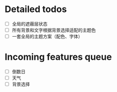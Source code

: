 # Detailed todos

- [ ] 全局的遮蔽层状态
- [ ] 所有背景和文字根据背景选择适配的主题色
- [ ] 一套全局的主题方案（配色、字体）

# Incoming features queue
- [ ] 倒数日
- [ ] 天气
- [ ] 背景选择
